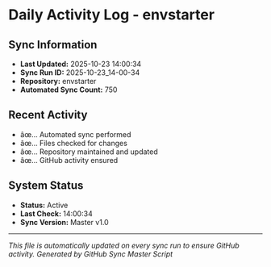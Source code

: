 ﻿# Daily Activity Log - envstarter

## Sync Information
- **Last Updated:** 2025-10-23 14:00:34
- **Sync Run ID:** 2025-10-23_14-00-34
- **Repository:** envstarter
- **Automated Sync Count:** 750

## Recent Activity
- âœ… Automated sync performed
- âœ… Files checked for changes
- âœ… Repository maintained and updated
- âœ… GitHub activity ensured

## System Status
- **Status:** Active
- **Last Check:** 14:00:34
- **Sync Version:** Master v1.0

---
*This file is automatically updated on every sync run to ensure GitHub activity.*
*Generated by GitHub Sync Master Script*
